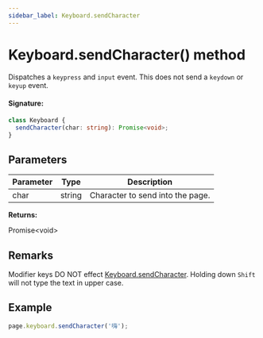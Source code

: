 ```yaml
---
sidebar_label: Keyboard.sendCharacter
---
```


# Keyboard.sendCharacter() method

Dispatches a `keypress` and `input` event. This does not send a `keydown` or `keyup` event.

#### Signature:

```typescript
class Keyboard {
  sendCharacter(char: string): Promise<void>;
}
```

## Parameters

| Parameter | Type   | Description                      |
| --------- | ------ | -------------------------------- |
| char      | string | Character to send into the page. |

**Returns:**

Promise&lt;void&gt;

## Remarks

Modifier keys DO NOT effect [Keyboard.sendCharacter](./puppeteer.keyboard.sendcharacter.md). Holding down `Shift` will not type the text in upper case.

## Example

```ts
page.keyboard.sendCharacter('嗨');
```
